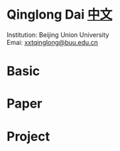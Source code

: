 # Qinglong Dai [中文](RESUME-ZH.md)
Institution: Beijing Union University  
Emai: xxtqinglong@buu.edu.cn
# Basic
# Paper
# Project
